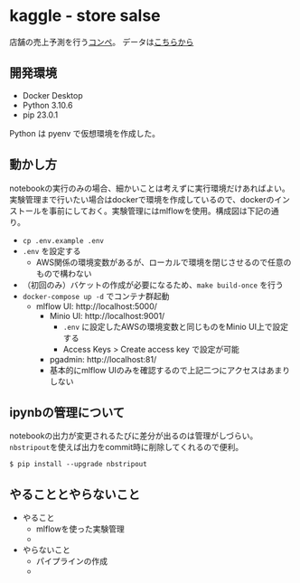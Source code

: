 # kaggle - store salse
店舗の売上予測を行う[コンペ](https://www.kaggle.com/competitions/store-sales-time-series-forecasting/overview)。
データは[こちらから](https://www.kaggle.com/competitions/store-sales-time-series-forecasting/data)

## 開発環境
- Docker Desktop
- Python 3.10.6
- pip 23.0.1

Python は pyenv で仮想環境を作成した。

## 動かし方
notebookの実行のみの場合、細かいことは考えずに実行環境だけあればよい。実験管理まで行いたい場合はdockerで環境を作成しているので、dockerのインストールを事前にしておく。実験管理にはmlflowを使用。構成図は下記の通り。

- `cp .env.example .env`
- `.env` を設定する
    - AWS関係の環境変数があるが、ローカルで環境を閉じさせるので任意のもので構わない
- （初回のみ）バケットの作成が必要になるため、`make build-once` を行う
- `docker-compose up -d` でコンテナ群起動
    - mlflow UI: http://localhost:5000/
        - Minio UI: http://localhost:9001/
           - `.env` に設定したAWSの環境変数と同じものをMinio UI上で設定する
           - Access Keys > Create access key で設定が可能
        - pgadmin: http://localhost:81/
        - 基本的にmlflow UIのみを確認するので上記二つにアクセスはあまりしない

## ipynbの管理について
notebookの出力が変更されるたびに差分が出るのは管理がしづらい。`nbstripout`を使えば出力をcommit時に削除してくれるので便利。
```
$ pip install --upgrade nbstripout
```
## やることとやらないこと

- やること
    - mlflowを使った実験管理
    -
- やらないこと
    - パイプラインの作成
    -